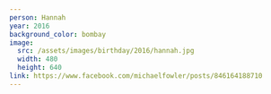 ```yaml
---
person: Hannah
year: 2016
background_color: bombay
image:
  src: /assets/images/birthday/2016/hannah.jpg
  width: 480
  height: 640
link: https://www.facebook.com/michaelfowler/posts/846164188710
---
```

